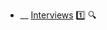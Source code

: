 * __ [Interviews](./requirements/interviews) :one: <trigger for="pop:title-preview">:mag:</trigger>


<popover id="pop:title-preview" title=":mag: Interviews" placement="right">
  <div slot="content">
    <include src=".\preview.md" />
  </div>
</popover>
